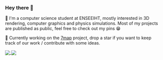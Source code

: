 ### Hey there 👋
<p>
📖  I'm a computer science student at ENSEEIHT, mostly interested in 3D rendering, computer graphics and physics simulations. Most of my projects are published as public, feel free to check out my pins 😁
</p>
<p>
🚀  Currently working on the <a href="https://github.com/7map/7map">7map</a> project, drop a star if you want to keep track of our work / contribute with some ideas.
</p>
<a href="https://github.com/l3alr0g?tab=repositories">
  <img align="center" src="https://github-readme-stats.vercel.app/api?username=l3alr0g&show_icons=true&theme=gotham&count_private=true&custom_title=l3alr0g's+Github+Stats&bg_color=00000000&hide_border=true" />
</a>
<a href="https://github.com/l3alr0g?tab=repositories">
  <img align="center" src="https://github-readme-stats.vercel.app/api/top-langs/?username=l3alr0g&layout=compact&theme=gotham&bg_color=00000000&hide_border=true" />
</a>
